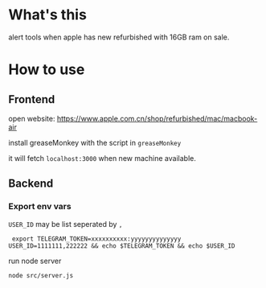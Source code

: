 # What's this

alert tools when apple has new refurbished with 16GB ram on sale.

# How to use

## Frontend

open website: https://www.apple.com.cn/shop/refurbished/mac/macbook-air

install greaseMonkey with the script in `greaseMonkey`

it will fetch `localhost:3000` when new machine available.

## Backend

### Export env vars

`USER_ID` may be list seperated by `,`


```
 export TELEGRAM_TOKEN=xxxxxxxxxx:yyyyyyyyyyyyyy USER_ID=1111111,222222 && echo $TELEGRAM_TOKEN && echo $USER_ID
```

run node server

```
node src/server.js
```
